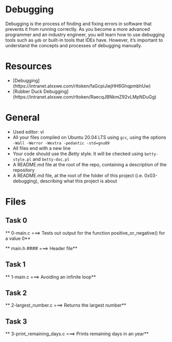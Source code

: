 # Debugging
Debugging is the process of finding and fixing errors in software that prevents it from running correctly. As you become a more advanced programmer and an industry engineer, you will learn how to use debugging tools such as `gdb` or built-in tools that IDEs have. However, it’s important to understand the concepts and processes of debugging manually.


# Resources

<ul><li>[Debugging](https://intranet.alxswe.com/rltoken/faGcpiJiejHH6GhqpmbhUw)</li><li>[Rubber Duck Debugging](https://intranet.alxswe.com/rltoken/RaecqJBNkmZ92vLMpNDuGg)</li></ul>


# General

* Used editor: vi
* All your files compiled on Ubuntu 20.04 LTS using `gcc`, using the options `-Wall -Werror -Wextra -pedantic -std=gnu89`
* All files end with a new line
* Your code should use the *Betty* style. It will be checked using `betty-style.pl` and `betty-doc.pl`
* A README.md file at the root of the repo, containing a description of the repository
* A README.md file, at the root of the folder of this project (i.e. 0x03-debugging), describing what this project is about

# Files
## Task 0
** 0-main.c ===> Tests out output for the function positive_or_negative() for a value 0**

** main.h #### ===> Header file**

## Task 1
** 1-main.c ===> Avoiding an infinite loop**

## Task 2
** 2-largest_number.c ===> Returns the largest number**

## Task 3
** 3-print_remaining_days.c ===> Prints remaining days in an year**
